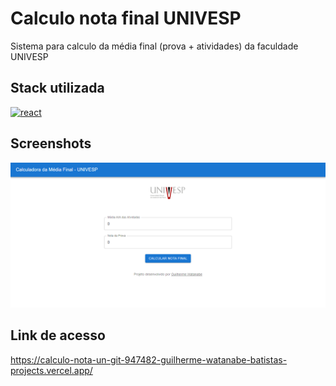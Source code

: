 # Calculo nota final UNIVESP

Sistema para calculo da média final (prova + atividades) da faculdade UNIVESP


## Stack utilizada

[![react](https://shields.io/badge/react-black?logo=react&style=for-the-badge)](https://react.dev/)


## Screenshots

![App Screenshot](./public/demo.png)


## Link de acesso

https://calculo-nota-un-git-947482-guilherme-watanabe-batistas-projects.vercel.app/

